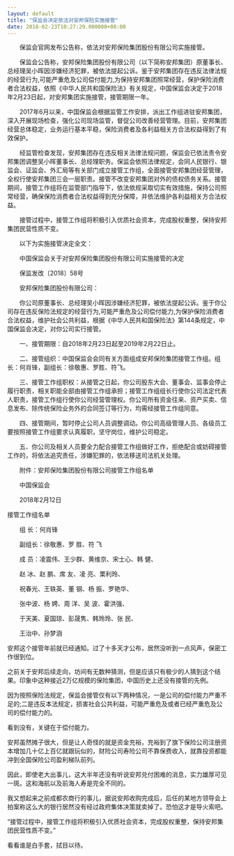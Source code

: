 ```yaml
---
layout: default
title: "保监会决定依法对安邦保险实施接管"
date: 2018-02-23T10:27:29.000000+08:00
---
```


　　保监会官网发布公告称，依法对安邦保险集团股份有限公司实施接管。

　　保监会公告称，安邦保险集团股份有限公司（以下简称安邦集团）原董事长、总经理吴小晖因涉嫌经济犯罪，被依法提起公诉。鉴于安邦集团存在违反法律法规的经营行为,可能严重危及公司偿付能力,为保持安邦集团照常经营，保护保险消费者合法权益，依照《中华人民共和国保险法》有关规定，中国保监会决定于2018年2月23日起，对安邦集团实施接管，接管期限一年。

　　2017年6月以来，中国保监会根据监管工作安排，派出工作组进驻安邦集团，深入开展现场检查，强化公司现场监管，督促公司改善经营管理。目前，安邦集团经营总体稳定，业务运行基本平稳，保险消费者及各利益相关方合法权益得到了有效保护。

　　经监管检查发现，安邦集团存在违反相关法律法规问题，保监会已依法责令安邦集团调整吴小晖董事长、总经理职务。保监会依照法律规定，会同人民银行、银监会、证监会、外汇局等有关部门成立接管工作组，全面接管安邦集团经营管理，全权行使安邦集团三会一层职责。接管不改变安邦集团对外的债权债务关系。接管期间，接管工作组将在监管部门指导下，依法依规采取切实有效措施，保持公司照常经营，确保保险消费者合法权益得到充分保障，并依法维护各利益相关方合法权益。

　　接管过程中，接管工作组将积极引入优质社会资本，完成股权重整，保持安邦集团民营性质不变。

　　以下为实施接管决定全文：

　　中国保监会关于对安邦保险集团股份有限公司实施接管的决定

　　保监发改〔2018〕58号

　　安邦保险集团股份有限公司：

　　你公司原董事长、总经理吴小晖因涉嫌经济犯罪，被依法提起公诉。鉴于你公司存在违反保险法规定的经营行为,可能严重危及公司偿付能力,为保护保险消费者合法权益，维护社会公共利益，根据《中华人民共和国保险法》第144条规定，中国保监会决定，对你公司实行接管。

　　一、接管期限：自2018年2月23日起至2019年2月22日止。

　　二、接管组织：中国保监会会同有关方面组成安邦保险集团接管工作组。组长：何肖锋，副组长：徐敬惠、罗胜、符飞。

　　三、接管工作组职权：从接管之日起，你公司股东大会、董事会、监事会停止履行职责，相关职能全部由接管工作组承担；接管工作组组长行使你公司法定代表人职责，接管工作组行使你公司经营管理权。你公司所有资金往来、资产买卖、信息发布、除传统保险业务外的合同签订等行为，均需经接管工作组同意。

　　四、接管期间，暂时停止公司人员调整调动。你公司高级管理人员、各级员工要按照接管工作组要求认真履职，坚守岗位，维护公司稳定。

　　五、你公司及相关人员要全力配合接管工作组做好工作，拒绝配合或妨碍接管工作的，将依法追究责任，涉嫌犯罪的，依法移送司法机关处理。

　　附件：安邦保险集团股份有限公司接管工作组名单

　　中国保监会

　　2018年2月12日

接管工作组名单

　　组 长：何肖锋

　　副组长：徐敬惠、罗 胜、符 飞

　　成 员：凌震伟、王少群、黄维京、宋士心、韩 健、

　　赵 冰、赵 鹏、席 友、凌 亮、栗利玲、

　　祝春光、王轶英、董 钢、杨 振、罗艳华、

　　张中波、杨 娉、周 洋、吴 波、霍洪强、

　　于天美、夏国琼、彭晟隽、韩玲玲、张 民、

　　王治中、孙梦涵

安邦这个接管年前就已经通知。过了十多天才公布，居然没听到一点风声，保密工作很到位。


之前关于安邦后续走向，坊间有无数种猜测，但是应该只有极少的人猜到这个结果。印象中这种接近2万亿规模的保险集团，中国历史上还没有接管的先例。


因为按照保险法规定，保监会接管仅有以下两种情况，一是公司的偿付能力严重不足的;二是违反本法规定，损害社会公共利益，可能严重危及或者已经严重危及公司的偿付能力的。


看到没有，关键在于偿付能力。


安邦虽然摊子很大，但是让人奇怪的就是资金充裕，充裕到了旗下保险公司注册资本增加几十亿上百亿就跟玩似的，财险公司寿险公司不靠保费收入，就靠投资都能冲到全国保险公司盈利梯队前列。


因此，即使老大出事儿，这大半年还没有听说安邦兑付困难的消息，实力雄厚可见一斑。这和海航以及前海人寿是完全不同的。


我又想起来之前成都农商行的事儿，据说安邦收购完成后，后任的某地方领导会上拍案称这么大的银行居然没有经过政府集体决策就卖掉了。恐怕这才是导火索吧。


“接管过程中，接管工作组将积极引入优质社会资本，完成股权重整，保持安邦集团民营性质不变。”


看看谁是白手套，拭目以待。

